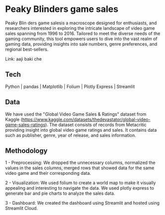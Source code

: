 # Peaky Blinders game sales

Peaky Blin ders game salesis a macroscope designed for enthusiasts, and researchers interested in exploring the intricate landscape of video game sales spanning from 1996 to 2016. Tailored to meet the diverse needs of the gaming community, this tool empowers users to dive into the vast realm of gaming data, providing insights into sale numbers, genre preferences, and regional best-sellers.

Link: aaji baki che

## Tech

Python | pandas | Matplotlib | Folium | Plotly Express | Streamlit 

## Data

We have used the "Global Video Game Sales & Ratings" dataset from Kaggle (https://www.kaggle.com/datasets/thedevastator/global-video-game-sales-ratings). The dataset consists of records from Metacritic providing insight into global video game ratings and sales. It contains data such as publisher, genre, year of release, and sales information.

## Methodology

1 - Preprocessing: We dropped the unnecessary columns, normalized the values in the sales columns, merged rows that showed data for the same video game and their corresponding data.

2 - Visualization: We used folium to create a world map to make it visually appealing and interesting to navigate the data. We used plotly express to generate bar and pie charts to analyze the sales data.

3 - Dashboard: We created the dashboard using Streamlit and hosted using Streamlit Cloud.
